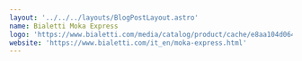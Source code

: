 ```yaml
---
layout: '../../../layouts/BlogPostLayout.astro'
name: Bialetti Moka Express
logo: 'https://www.bialetti.com/media/catalog/product/cache/e8aa104d064dcf81ed9afb1c9c6893f4/m/o/moka_express.png'
website: 'https://www.bialetti.com/it_en/moka-express.html'
---
```



